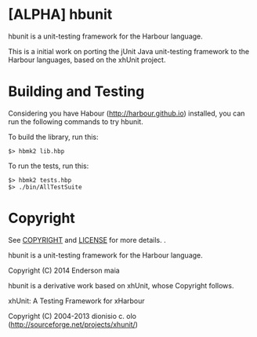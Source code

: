 # [ALPHA] hbunit

hbunit is a unit-testing framework for the Harbour language.

This is a initial work on porting the jUnit Java unit-testing framework to the Harbour languages, based on the xhUnit project.

# Building and Testing

Considering you have Habour (http://harbour.github.io) installed, you can run the following commands to try hbunit.

To build the library, run this: 

````
$> hbmk2 lib.hbp
````

To run the tests, run this:

````
$> hbmk2 tests.hbp
$> ./bin/AllTestSuite
````

# Copyright

See [COPYRIGHT](COPYRIGHT) and [LICENSE](LICENSE) for more details.
.

hbunit is a unit-testing framework for the Harbour language.

Copyright (C) 2014 Enderson maia <endersonmaia _at_ gmail _dot_ com>

hbunit is a derivative work based on xhUnit, whose Copyright follows.

xhUnit: A Testing Framework for xHarbour

Copyright (C) 2004-2013 dionisio c. olo (http://sourceforge.net/projects/xhunit/)
